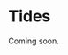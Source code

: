 # Tides

Coming soon.

<!---
## ringDynamics.ipynb
## AIM - Visualise the Roche limit, identify resonances, and explain shepherding

**Predict**

Have a think about these questions and make some predictions! Be sure to tell someone else what you predict.

1) What effects the shape of the rings?  
2) How are gaps in the rings made?  
3) Do the outer moons of Saturn have an effect on the rings?  

## Intro

Visualise the roche limit using an N-body simulation.  
Calculate the resonances between moons and the resonance locations between moons and ring particles for Saturn.  
Briefly look at shepherd moons!

**res.py** has my test code for calculating resonances  
***testing*** has code and figures from my N-body simulations  
***Images*** has useful images for the activity  
***Articles*** has two articles - the Larson article and the Shane presentation (see the references)  

***myimages*** contains images that the students create during the activity when visualising the roche limit

## Challenges:

1) Identify features related to resonances with Enceladus. Are there any?  
2) Use the OPUS tool to find images to make a gif of the ripples or a moon moving!  
3) Use rebound or another N-body simulation package to simulate a shepherd moon.  
4) Follow the two ring simulation articles in the references below to create your own ring simulation from first principles.  

## References

Phil Nicholson - Resonances and Rings [http://hosting.astro.cornell.edu/specialprograms/reu2012/workshops/rings/](http://hosting.astro.cornell.edu/specialprograms/reu2012/workshops/rings/)  
Outer Planets Data Search Tool (OPUS3) PDS Ring-Moons Node NASA/SETI [https://opus.pds-rings.seti.org/opus/](https://opus.pds-rings.seti.org/opus/)  
Rebound N-body simulator [https://rebound.readthedocs.io/en/latest/](https://rebound.readthedocs.io/en/latest/)  

Chris Mihos - Ring Dynamics [http://burro.astr.cwru.edu/Academics/Astr221/SolarSys/Rings/dynamics.html](http://burro.astr.cwru.edu/Academics/Astr221/SolarSys/Rings/dynamics.html)  
Matthew Hedman - Planetary Ring Dynamics [https://webpages.uidaho.edu/mhedman/papers_published/UNESCO_dynamics.pdf](https://webpages.uidaho.edu/mhedman/papers_published/UNESCO_dynamics.pdf)     
Shane Byrne - Rings and Moons of Saturn [http://www.lpl.arizona.edu/~shane/PTYS_206/lectures/PTYS_206_saturns_rings_moons.pdf](http://www.lpl.arizona.edu/~shane/PTYS_206/lectures/PTYS_206_saturns_rings_moons.pdf)  

Simulations:  
Cole Kendrick - Computer Simulation of Saturn's Rings [http://courses.physics.ucsd.edu/2018/Winter/physics141/Assignments/SaturnRingSimulation.pdf](http://courses.physics.ucsd.edu/2018/Winter/physics141/Assignments/SaturnRingSimulation.pdf)  
Kirsten Larson - The Effects of Moons on Saturn's Ring System [http://physics.wooster.edu/JrIS/Files/Larson_Web_article.pdf](http://physics.wooster.edu/JrIS/Files/Larson_Web_article.pdf)

## Acknowledgements

Thanks to [Matthew M. Hedman](https://webpages.uidaho.edu/mhedman/) for his advice on ring simulation and locating moon data.

# Data Files

## saturn_moons.csv

Contains data on the moon of Saturn from the rings and moons node of the planetary data system PDS/NASA/SETI. See the corresponding ***txt*** file for more info.

# Outputs

Simulation of the Roche Limit
![AstroWelcome](./Images/roche.gif)

Simulation of a Shepherd Moon
![AstroWelcome](./Images/shepherd.gif)-->